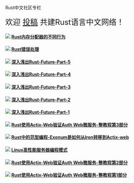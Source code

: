 <div id="lanmu">
    <div id="word">Rust中文社区专栏</div>
</div>
<br>
<div id="join" style="font-size: 1.5rem;">欢迎 <a href="https://github.com/rustlang-cn/rustlang-cn" target="_black">投稿</a> 共建Rust语言中文网络！</div>

<h4><img src="/imgs/rust.png"/>
<a href="/read/rust/2019/rust-memory-allocator.html">Rust内存分配器的不同行为</a></h4>

<h4><img src="/imgs/rust.png"/>
<a href="/read/rust/2018/rust-error-handle.html">Rust错误处理</a></h4>

<h4><img src="/imgs/rust.png"/>
<a href="/read/rust/2018/深入浅出Rust-Future-Part-5.html">深入浅出Rust-Future-Part-5</a></h4>

<h4><img src="/imgs/rust.png"/>
<a href="/read/rust/2018/深入浅出Rust-Future-Part-4.html">深入浅出Rust-Future-Part-4</a></h4>

<h4><img src="/imgs/rust.png"/>
<a href="/read/rust/2018/深入浅出Rust-Future-Part-3.html">深入浅出Rust-Future-Part-3</a></h4>

<h4><img src="/imgs/rust.png"/>
<a href="/read/rust/2018/深入浅出Rust-Future-Part-2.html">深入浅出Rust-Future-Part-2</a></h4>

<h4><img src="/imgs/rust.png"/>
<a href="/read/rust/2018/深入浅出Rust-Future-Part-1.html">深入浅出Rust-Future-Part-1</a></h4>

<h4><img src="/imgs/rust.png"/>
<a href="/read/rust/2018/rust-use-actix-web-build-auth-micao-serive-3.html">Rust使用Actix-Web验证Auth Web微服务-整教程第3部分</a></h4>

<h4><img src="/imgs/rust.png"/>
<a href="/read/rust/2018/Rust中的范型编程-Exonum是如何从Iron转移到Actix-web.html">Rust中的范型编程-Exonum是如何从Iron转移到Actix-web</a></h4>

<h4><img src="/imgs/rust.png"/>
<a href="/read/rust/2018/Linux高性能服务器编程模式.html">Linux高性能服务器编程模式</a></h4>

<h4><img src="/imgs/rust.png"/>
<a href="/read/rust/2018/rust-use-actix-web-build-auth-micao-serive-2.html">Rust使用Actix-Web验证Auth Web微服务-整教程第2部分</a></h4>

<h4><img src="/imgs/rust.png"/>
<a href="/read/rust/2018/rust-use-actix-web-build-auth-micao-serive-1.html">Rust使用Actix-Web验证Auth Web微服务-整教程第1部分</a></h4>
